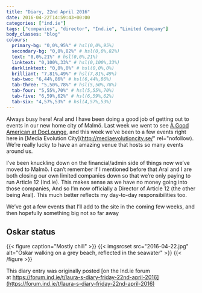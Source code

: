 ```yaml
---
title: "Diary, 22nd April 2016"
date: 2016-04-22T14:59:43+00:00
categories: ["ind.ie"]
tags: ["companies", "director", "Ind.ie", "Limited Company"]
body_classes: "blog"
colours:
  primary-bg: "0,0%,95%" # hsl(0,0%,95%)
  secondary-bg: "0,0%,82%" # hsl(0,0%,82%)
  text: "0,0%,21%" # hsl(0,0%,21%)
  linktext: "0,100%,33%" # hsl(0,100%,33%)
  darklinktext: "0,0%,0%" # hsl(0,0%,0%)
  brilliant: "7,81%,49%" # hsl(7,81%,49%)
  tab-two: "6,44%,86%" # hsl(6,44%,86%)
  tab-three: "5,50%,78%" # hsl(5,50%,78%)
  tab-four: "5,55%,70%" # hsl(5,55%,70%)
  tab-five: "6,59%,62%" # hsl(6,59%,62%)
  tab-six: "4,57%,53%" # hsl(4,57%,53%)
---
```


Always busy here! Aral and I have been doing a good job of getting out to events in our new home city of Malmö. Last week we went to see [A Good American at DocLounge](https://forum.ind.ie/t/a-good-american-doc-lounge-screening-in-malmo/1135), and this week we’ve been to a few events right here in [Media Evolution City](http://mediaevolutioncity.se/" rel="nofollow). We’re really lucky to have an amazing venue that hosts so many events around us.

I’ve been knuckling down on the financial/admin side of things now we’ve moved to Malmö. I can’t remember if I mentioned before that Aral and I are both closing our own limited companies down so that we’re only paying to run Article 12 (Ind.ie). This makes sense as we have no money going into those companies, And so I’m now officially a Director of Article 12 (the other being Aral). This much better reflects my day-to-day responsibilities too.

We’ve got a few events that I’ll add to the site in the coming few weeks, and then hopefully something big not so far away

## Oskar status

{{< figure caption="Mostly chill" >}}
  {{< imgsrcset src="2016-04-22.jpg" alt="Oskar walking on a grey beach, reflected in the seawater" >}}
{{< /figure >}}

This diary entry was originally posted [on the Ind.ie forum at https://forum.ind.ie/t/laura-s-diary-friday-22nd-april-2016](https://forum.ind.ie/t/laura-s-diary-friday-22nd-april-2016)

	